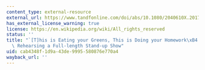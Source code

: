 ```yaml
---
content_type: external-resource
external_url: https://www.tandfonline.com/doi/abs/10.1080/2040610X.2017.1344477
has_external_license_warning: true
license: https://en.wikipedia.org/wiki/All_rights_reserved
status: ''
title: "`[T]his is Eating your Greens, This is Doing your Homework\xB4: Writing and\
  \ Rehearsing a Full-length Stand-up Show"
uid: cab4348f-1d9a-43de-9995-580876e770a4
wayback_url: ''
---
```


